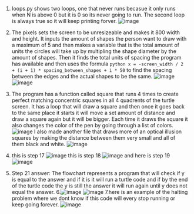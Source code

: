 1. loops.py shows two loops, one that never runs becasue it only runs when N is above 0 but it is 0 so its never going to run. The second loop is always true so it will keep printing forver.
![image](https://github.com/user-attachments/assets/d5ee526e-0e3c-4a23-96ed-8c51e3c7de7a)

2. The pixels sets the screen to be unresizeable and makes it 800 width and height. It inputs the amount of shapes the person want to draw with a maximum of 5 and then makes a variable that is the total amount of units the circles will take up by multipling the shape diameter by the amount of shapes. Then it finds the total units of spacing the program has available and then uses the formula ```python x = -screen_width / 2 + (i + 1) * spacing_between_shapes + i * 50``` to find the spacing between the edges and the actual shapes to be the same.
   ![image](https://github.com/user-attachments/assets/3f98bbd1-36aa-4ecc-8f28-3477e64eb2ed)
   ![image](https://github.com/user-attachments/assets/09c97800-8352-4be8-9800-c8ad26557649)


3. The program has a function called square that runs 4 times to create perfect matching concentric squares in all 4 quadrents of the turtle screen. It has a loop that will draw a square and then once it goes back to the same place it starts it will move a set amount of distance and draw a square again but it will be bigger. Each time it draws the square it also changes the color of the pen by going through a list of colors.
   ![image](https://github.com/user-attachments/assets/526d15d1-74a0-4808-9300-521f0e6b75d6)
I also made another file that draws more of an optical illusion squares by making the distance between them very small and all of them black and white.
![image](https://github.com/user-attachments/assets/74e0d8e9-6fc8-4dd6-a4d5-ea95d7d80cb3)

4. this is step 17 ![image](https://github.com/user-attachments/assets/204169fc-a6e8-49b9-aacf-52d741b99c43)
   this is step 18 ![image](https://github.com/user-attachments/assets/7259ccc8-3dac-4799-8942-af739424bf0e)
   and here is step 19 ![image](https://github.com/user-attachments/assets/83bb5f98-3888-452b-aaae-7fe831671663)

5. Step 21 answer: The flowchart represents a program that will check if y is equal to the answer and if it is it will run a turtle code and if by the end of the turtle code the y is still the answer it will run again until y does not equal the answer.
6.![image](https://github.com/user-attachments/assets/084afd19-8325-48cb-9df1-9146828f8e6a)
![image](https://github.com/user-attachments/assets/ec226920-b493-4a7d-b093-49f6edc3cc20)
7.here is an example of the halting problem where we dont know if this code will every stop running or keep going forever.
![image](https://github.com/user-attachments/assets/2e07f74d-8836-47a5-812d-6640cf98c7f0)

